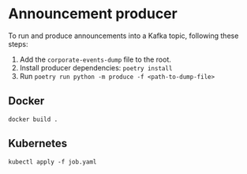 # Announcement producer

To run and produce announcements into a Kafka topic, following these steps:

1. Add the `corporate-events-dump` file to the root.
2. Install producer dependencies: `poetry install`
3. Run `poetry run python -m produce -f <path-to-dump-file>`

## Docker

`docker build .`

## Kubernetes

`kubectl apply -f job.yaml`
